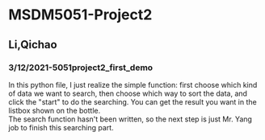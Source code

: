 # MSDM5051-Project2

## Li,Qichao
### 3/12/2021-5051project2_first_demo
In this python file, I just realize the simple function: first choose which kind of data we want to search, then choose which way to sort the data, and click the "start" to do the searching. You can get the result you want in the listbox shown on the bottle.<br>
The search function hasn't been written, so the next step is just Mr. Yang job to finish this searching part.

